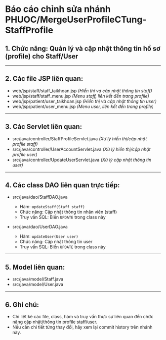 # Báo cáo chỉnh sửa nhánh PHUOC/MergeUserProfileCTung-StaffProfile

## 1. Chức năng: Quản lý và cập nhật thông tin hồ sơ (profile) cho Staff/User

---

## 2. Các file JSP liên quan:
- web/jsp/staff/staff_taikhoan.jsp  *(Hiển thị và cập nhật thông tin staff)*
- web/jsp/staff/staff_menu.jsp      *(Menu staff, liên kết đến trang profile)*
- web/jsp/patient/user_taikhoan.jsp *(Hiển thị và cập nhật thông tin user)*
- web/jsp/patient/user_menu.jsp     *(Menu user, liên kết đến trang profile)*

---

## 3. Các Servlet liên quan:
- src/java/controller/StaffProfileServlet.java *(Xử lý hiển thị/cập nhật profile staff)*
- src/java/controller/UserAccountServlet.java *(Xử lý hiển thị/cập nhật profile user)*
- src/java/controller/UpdateUserServlet.java  *(Xử lý cập nhật thông tin user)*

---

## 4. Các class DAO liên quan trực tiếp:
- src/java/dao/StaffDAO.java
  - Hàm: `updateStaff(Staff staff)`
  - Chức năng: Cập nhật thông tin nhân viên (staff)
  - Truy vấn SQL: Biến `UPDATE` trong class này

- src/java/dao/UserDAO.java
  - Hàm: `updateUser(User user)`
  - Chức năng: Cập nhật thông tin user
  - Truy vấn SQL: Biến `UPDATE` trong class này

---

## 5. Model liên quan:
- src/java/model/Staff.java
- src/java/model/User.java

---

## 6. Ghi chú:
- Chỉ liệt kê các file, class, hàm và truy vấn thực sự liên quan đến chức năng cập nhật/thông tin profile staff/user.
- Nếu cần chi tiết từng thay đổi, hãy xem lại commit history trên nhánh này. 